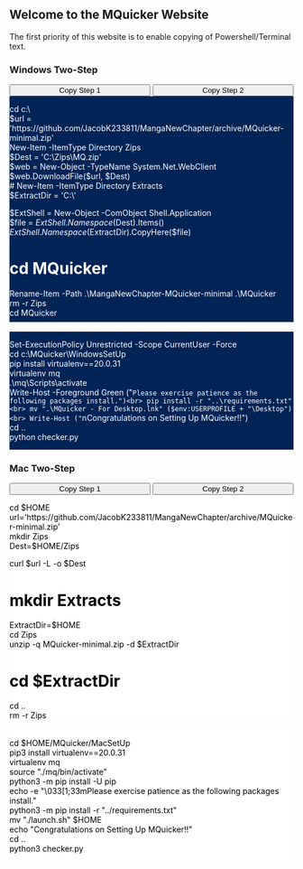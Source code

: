 ## Welcome to the MQuicker Website
The first priority of this website is to enable copying of Powershell/Terminal text.
### Windows Two-Step
<div>
     <button style="width: 250px;" onclick="CopyToClipboard('wstep1');return false;">Copy Step 1</button>
     <button class="button" style="width: 250px;" onclick="CopyToClipboard('wstep2');return false;">Copy Step 2</button>
     <br>
     <div style="background-color: #012456; color: white; max-height: 400px; overflow: scroll;">
          <p id="wstep1">cd c:\<br>
$url = 'https://github.com/JacobK233811/MangaNewChapter/archive/MQuicker-minimal.zip'<br>
New-Item -ItemType Directory Zips<br>
$Dest = 'C:\Zips\MQ.zip'<br>
$web = New-Object -TypeName System.Net.WebClient<br>
$web.DownloadFile($url, $Dest)<br># New-Item -ItemType Directory Extracts<br>
$ExtractDir = 'C:\'<br>

$ExtShell = New-Object -ComObject Shell.Application<br>
$file = $ExtShell.Namespace($Dest).Items()<br>
$ExtShell.Namespace($ExtractDir).CopyHere($file)<br>
# cd MQuicker<br>
Rename-Item -Path .\MangaNewChapter-MQuicker-minimal .\MQuicker<br>
rm -r Zips<br>
cd MQuicker<br>

# Credits to deto's Miniconda-Install GitHub repository<br>
$ErrorActionPreference = "Stop"<br>

# Name of application to install<br>
$AppName="Python, Pip, & Conda"<br>

# Set your project's install directory name here<br>
$InstallDir="PythonFiles"<br>

# Dependencies installed with pip instead<br>
# Comment out the next line if no PyPi dependencies<br>
$PyPiPackage="-r requirements.txt"<br>

Write-Host -Foreground Green ("`nInstalling $AppName to "+(get-location).path+"\$InstallDir")<br>


# Download Latest Miniconda Installer<br>
Write-Host -Foreground Green "`nDownloading Miniconda Installer...`n"<br>

(New-Object System.Net.WebClient).DownloadFile("https://repo.anaconda.com/miniconda/Miniconda3-latest-Windows-x86_64.exe", "$pwd\Miniconda_Install.exe")<br>

# Install Python environment through Miniconda<br>
Write-Host "Installing Miniconda...`n"<br>
Start-Process Miniconda_Install.exe "/S /AddToPath=1 /D=$pwd\$InstallDir" -Wait<br>

# Cleanup<br>
Remove-Item "Miniconda_Install.exe"<br>

Write-Host -Foreground Green ("Close this shell, open a new one, and run the contents of setup2.ps1")<br></p>
     </div>
     <br>
     <div style="background-color: #012456; color: white; max-height: 400px; overflow: scroll;">
          <p id="wstep2">Set-ExecutionPolicy Unrestricted -Scope CurrentUser -Force<br>
cd c:\MQuicker\WindowsSetUp<br>
pip install virtualenv==20.0.31<br>
virtualenv mq<br>
.\mq\Scripts\activate<br>
Write-Host -Foreground Green ("`Please exercise patience as the following packages install.")<br>
pip install -r "..\requirements.txt"<br>
mv ".\MQuicker - For Desktop.lnk" ($env:USERPROFILE + "\Desktop")<br>
Write-Host ("`nCongratulations on Setting Up MQuicker!!")<br>
cd ..<br>
python checker.py</p>
     </div>     
</div>

### Mac Two-Step 
<div>
     <button style="width: 250px;" onclick="CopyToClipboard('mstep1');return false;">Copy Step 1</button>
     <button class="button" style="width: 250px;" onclick="CopyToClipboard('mstep2');return false;">Copy Step 2</button>
     <br>
     <div style="background-color: white; color: black; max-height: 400px; overflow: scroll;">
          <p id="mstep1">cd $HOME<br>
url='https://github.com/JacobK233811/MangaNewChapter/archive/MQuicker-minimal.zip'<br>
mkdir Zips<br>
Dest=$HOME/Zips<br>

curl $url -L -o $Dest<br>

# mkdir Extracts<br>
ExtractDir=$HOME<br>
cd Zips<br>
unzip -q MQuicker-minimal.zip -d $ExtractDir<br>
# cd $ExtractDir<br>
cd ..<br>
rm -r Zips<br>
mv "./MangaNewChapter-MQuicker-minimal" './MQuicker'<br>
cd MQuicker<br>

# Credits to deto's Miniconda-Install GitHub repository<br>
set -e<br>

# Name of application to install<br>
AppName="Python, Pip, & Conda"<br>

# Set your project's install directory name here<br>
InstallDir="PythonFiles"<br>

# Install the package from PyPi<br>
# Comment out next line if installing locally<br>
PyPiPackage="-r requirements.txt"<br>

echo<br>
echo "Installing $AppName"<br>

echo<br>
echo "Installing into: $(pwd)/$InstallDir"<br>
echo<br>

# Miniconda doesn't work for directory structures with spaces<br>
if [[ $(pwd) == *" "* ]]<br>
then<br>
    &nbsp;&nbsp;&nbsp;&nbsp;echo "ERROR: Cannot install into a directory with a space in its path" >&2<br>
    &nbsp;&nbsp;&nbsp;&nbsp;echo "Exiting..."<br>
    &nbsp;&nbsp;&nbsp;&nbsp;echo<br>
    &nbsp;&nbsp;&nbsp;&nbsp;exit 1<br>
fi<br>

rm "PythonFiles/create.txt"<br>
# Test if new directory is empty.  Exit if it's not<br>
if [ -d $(pwd)/$InstallDir ]; then<br>
    &nbsp;&nbsp;&nbsp;&nbsp;if [ "$(ls -A $(pwd)/$InstallDir)" ]; then<br>
        &nbsp;&nbsp;&nbsp;&nbsp;&nbsp;&nbsp;&nbsp;&nbsp;echo "ERROR: Directory is not empty" >&2<br>
        &nbsp;&nbsp;&nbsp;&nbsp;&nbsp;&nbsp;&nbsp;&nbsp;echo "If you want to install into $(pwd)/$InstallDir, "<br>
        &nbsp;&nbsp;&nbsp;&nbsp;&nbsp;&nbsp;&nbsp;&nbsp;echo "clear the directory first and run this script again."<br>
        &nbsp;&nbsp;&nbsp;&nbsp;&nbsp;&nbsp;&nbsp;&nbsp;echo "Exiting..."<br>
        &nbsp;&nbsp;&nbsp;&nbsp;&nbsp;&nbsp;&nbsp;&nbsp;echo<br>
        &nbsp;&nbsp;&nbsp;&nbsp;&nbsp;&nbsp;&nbsp;&nbsp;exit 1<br>
    fi<br>
fi<br>

# Download and install Miniconda<br>
set +e<br>
curl "https://repo.anaconda.com/miniconda/Miniconda3-latest-MacOSX-x86_64.sh" -o Miniconda_Install.sh<br>
if [ $? -ne 0 ]; then<br>
    &nbsp;&nbsp;&nbsp;&nbsp;curl "https://repo.anaconda.com/miniconda/Miniconda3-latest-MacOSX-x86_64.sh" -o Miniconda_Install.sh<br>
fi<br>
set -e<br>

bash Miniconda_Install.sh -b -f -p $InstallDir<br>

# Cleanup<br>
rm Miniconda_Install.sh<br>

source "./PythonFiles/bin/activate"<br>
conda init zsh<br>

echo "Close this shell, open a new one, and run the contents of setup2.sh"<br></p>
     </div>
     <br>
     <div style="background-color: white; color: black; max-height: 400px; overflow: scroll;">
          <p id="mstep2">cd $HOME/MQuicker/MacSetUp<br>
pip3 install virtualenv==20.0.31<br>
virtualenv mq<br>
source "./mq/bin/activate"<br>
python3 -m pip install -U pip<br>
echo -e "\033[1;33mPlease exercise patience as the following packages install."<br>
python3 -m pip install -r "../requirements.txt"<br>
mv "./launch.sh" $HOME<br>
echo "Congratulations on Setting Up MQuicker!!"<br>
cd ..<br>
python3 checker.py</p>
     </div>     
</div>


<script src="//cdnjs.cloudflare.com/ajax/libs/clipboard.js/1.4.0/clipboard.min.js">(function(){
    new Clipboard('#copy-button');
})();</script>
<script src="w3.js"></script>
<script>
function CopyToClipboard(id)
{
var r = document.createRange();
r.selectNode(document.getElementById(id));
window.getSelection().removeAllRanges();
window.getSelection().addRange(r);
document.execCommand('copy');
window.getSelection().removeAllRanges();
     
/* Alert the copied text */
alert("Copied the code for this step.");
}
</script>
